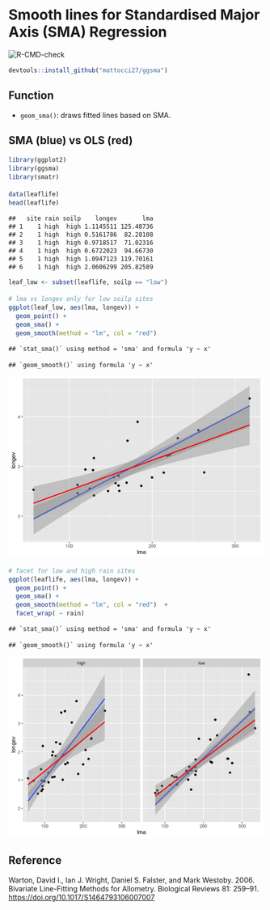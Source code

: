 
# Smooth lines for Standardised Major Axis (SMA) Regression

![R-CMD-check](https://github.com/mattocci27/ggsma/workflows/R-CMD-check/badge.svg?branch=master)

``` r
devtools::install_github("mattocci27/ggsma")
```

## Function

-   `geom_sma()`: draws fitted lines based on SMA.

## SMA (blue) vs OLS (red)

``` r
library(ggplot2)
library(ggsma)
library(smatr)

data(leaflife)
head(leaflife)
```

    ##   site rain soilp    longev       lma
    ## 1    1 high  high 1.1145511 125.48736
    ## 2    1 high  high 0.5161786  82.28108
    ## 3    1 high  high 0.9718517  71.02316
    ## 4    1 high  high 0.6722023  94.66730
    ## 5    1 high  high 1.0947123 119.70161
    ## 6    1 high  high 2.0606299 205.82589

``` r
leaf_low <- subset(leaflife, soilp == "low")

# lma vs longev only for low soilp sites
ggplot(leaf_low, aes(lma, longev)) +
  geom_point() +
  geom_sma() +
  geom_smooth(method = "lm", col = "red") 
```

    ## `stat_sma()` using method = 'sma' and formula 'y ~ x'

    ## `geom_smooth()` using formula 'y ~ x'

![](README_files/figure-gfm/unnamed-chunk-3-1.png)<!-- -->

``` r
# facet for low and high rain sites 
ggplot(leaflife, aes(lma, longev)) +
  geom_point() +
  geom_sma() +
  geom_smooth(method = "lm", col = "red")  +
  facet_wrap( ~ rain)
```

    ## `stat_sma()` using method = 'sma' and formula 'y ~ x'

    ## `geom_smooth()` using formula 'y ~ x'

![](README_files/figure-gfm/unnamed-chunk-4-1.png)<!-- -->

## Reference

Warton, David I., Ian J. Wright, Daniel S. Falster, and Mark Westoby.
2006. Bivariate Line-Fitting Methods for Allometry. Biological Reviews
81: 259–91. <https://doi.org/10.1017/S1464793106007007>
